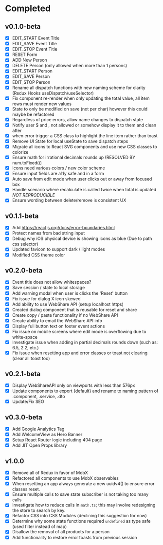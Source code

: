 # Completed

## v0.1.0-beta

- [x] EDIT_START Event Title
- [x] EDIT_SAVE Event Title
- [x] EDIT_STOP Event Title
- [x] RESET Form
- [x] ADD New Person
- [x] DELETE Person (only allowed when more than 1 persons)
- [x] EDIT_START Person
- [x] EDIT_SAVE Person
- [x] EDIT_STOP Person
- [x] Rename all dispatch functions with new naming scheme for clarity (Redux Hooks useDispatch/useSelector)
- [x] Fix component re-render when only updating the total value, all item rows must render new values
- [x] State to only be modified on save (not per char) however this could maybe be refactored
- [x] Regardless of price errors, allow name changes to dispatch state
- [x] Notify user $ and , not allowed or somehow display it to them and clean after
- [x] when error trigger a CSS class to highlight the line item rather than toast
- [x] Remove UI State for local useState to save dispatch steps
- [x] Migrate all icons to React SVG components and use new CSS classes to colorize
- [x] Ensure math for irrational decimals rounds up (RESOLVED BY num.toFixed())
- [x] Icons need various colors / new color scheme
- [x] Ensure input fields are a11y safe and in a form
- [x] Auto save from edit mode when user clicks out or away from focused box 
- [x] Handle scenario where recalculate is called twice when total is updated *NOT REPRODUCIBLE*
- [x] Ensure wording between delete/remove is consistent UX

## v0.1.1-beta

- [x] Add https://reactjs.org/docs/error-boundaries.html
- [x] Protect names from bad string input
- [x] Debug why iOS physical device is showing icons as blue (Due to path css selector)
- [x] Updated favicon to support dark / light modes
- [x] Modified CSS theme color

## v0.2.0-beta 

- [x] Event title does not allow whitespaces?
- [x] Save session / state to local storage
- [x] Add warning modal when user is clicks the 'Reset' button
- [x] Fix issue for dialog X icon skewed
- [x] Add ability to use WebShare API (setup localhost https)
- [x] Created dialog component that is reusable for reset and share
- [x] Create copy / paste functionality if no WebShare API
- [x] Create ability to email the WebShare API info 
- [x] Display full button text on footer event actions 
- [x] Fix issue on mobile screens where edit mode is overflowing due to white-space
- [x] Investigate issue when adding in partial decimals rounds down (such as: 6.5, 2.2, etc.)
- [x] Fix issue when resetting app and error classes or toast not clearing (clear all toast too)

 ## v0.2.1-beta 
 - [x] Display WebShareAPI only on viewports with less than 576px
 - [x] Update components to export {default} and rename to naming pattern of .component, .service, .dto
 - [x] Update/Fix SEO

## v0.3.0-beta
- [x] Add Google Analytics Tag
- [x] Add WelcomeView as Hero Banner 
- [x] Setup React Router logic including 404 page
- [x] Add JIT Open Props library 

## v1.0.0
- [x] Remove all of Redux in favor of MobX
- [x] Refactored all components to use MobX observables
- [x] When resetting an app always generate a new uuidv4() to ensure error classes reset.
- [x] Ensure multiple calls to save state subscriber is not taking too many calls
- [x] Investigate how to reduce calls in `math.ts`; this may involve redesigning the store to search by key.
- [x] Refactor CSS into CSS Modules (declining this suggestion for now)
- [x] Determine why some state functions required `undefined` as type safe (used filter instead of map)
- [x] Disallow the removal of all products for a person
- [x] Add functionality to restore error toasts from previous session
